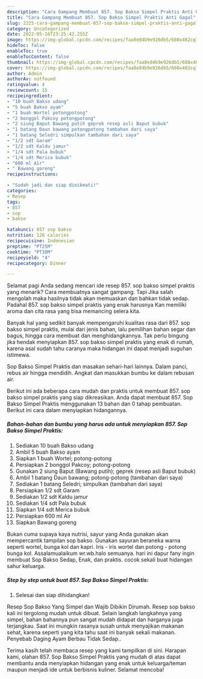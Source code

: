 ```yaml
---
description: "Cara Gampang Membuat 857. Sop Bakso Simpel Praktis Anti Gagal"
title: "Cara Gampang Membuat 857. Sop Bakso Simpel Praktis Anti Gagal"
slug: 2225-cara-gampang-membuat-857-sop-bakso-simpel-praktis-anti-gagal
category: Uncategorized
date: 2022-05-16T23:25:42.255Z
image: https://img-global.cpcdn.com/recipes/faa8e84b9e926db5/680x482cq70/857-sop-bakso-simpel-praktis-foto-resep-utama.jpg
hideToc: false
enableToc: true
enableTocContent: false
thumbnail: https://img-global.cpcdn.com/recipes/faa8e84b9e926db5/680x482cq70/857-sop-bakso-simpel-praktis-foto-resep-utama.jpg
cover: https://img-global.cpcdn.com/recipes/faa8e84b9e926db5/680x482cq70/857-sop-bakso-simpel-praktis-foto-resep-utama.jpg
author: Admin
authorAv: notfound
ratingvalue: 4
reviewcount: 15
recipeingredient:
- "10 buah Bakso udang"
- "5 buah Bakso ayam"
- "1 buah Wortel potongpotong"
- "2 bonggol Pakcoy potongpotong"
- "2 siung Baput Bawang putih geprek resep asli Baput bubuk"
- "1 batang Daun bawang potongpotong tambahan dari saya"
- "1 batang Seledri simpulkan tambahan dari saya"
- "1/2 sdt Garam"
- "1/2 sdt Kaldu jamur"
- "1/4 sdt Pala bubuk"
- "1/4 sdt Merica bubuk"
- "600 ml Air"
- " Bawang goreng"
recipeinstructions:

- "Sudah jadi dan siap dinikmati!"
categories:
- Resep
tags:
- 857
- sop
- bakso

katakunci: 857 sop bakso 
nutrition: 126 calories
recipecuisine: Indonesian
preptime: "PT25M"
cooktime: "PT30M"
recipeyield: "4"
recipecategory: Dinner

---
```



Selamat pagi Anda sedang mencari ide resep 857. sop bakso simpel praktis yang menarik? Cara membuatnya sangat gampang. Tapi Jika salah mengolah maka hasilnya tidak akan memuaskan dan bahkan tidak sedap. Padahal 857. sop bakso simpel praktis yang enak harusnya Kan memiliki aroma dan cita rasa yang bisa memancing selera kita.


Banyak hal yang sedikit banyak mempengaruhi kualitas rasa dari 857. sop bakso simpel praktis, mulai dari jenis bahan, lalu pemilihan bahan segar dan bagus, hingga cara membuat dan menghidangkannya. Tak perlu bingung jika hendak menyiapkan 857. sop bakso simpel praktis yang enak di rumah, karena asal sudah tahu caranya maka hidangan ini dapat menjadi suguhan istimewa.

Sop Bakso Simpel Praktis dan masakan sehari-hari lainnya. Dalam panci, rebus air hingga mendidih. Angkat dan masukkan bumbu ke dalam rebusan air.


Berikut ini ada beberapa cara mudah dan praktis untuk membuat 857. sop bakso simpel praktis yang siap dikreasikan. Anda dapat membuat 857. Sop Bakso Simpel Praktis menggunakan 13 bahan dan 0 tahap pembuatan. Berikut ini cara dalam menyiapkan hidangannya.

<!--inarticleads1-->

##### Bahan-bahan dan bumbu yang harus ada untuk menyiapkan 857. Sop Bakso Simpel Praktis:

1. Sediakan 10 buah Bakso udang
1. Ambil 5 buah Bakso ayam
1. Siapkan 1 buah Wortel; potong-potong
1. Persiapkan 2 bonggol Pakcoy; potong-potong
1. Gunakan 2 siung Baput (Bawang putih); geprek (resep asli Baput bubuk)
1. Ambil 1 batang Daun bawang; potong-potong (tambahan dari saya)
1. Sediakan 1 batang Seledri; simpulkan (tambahan dari saya)
1. Persiapkan 1/2 sdt Garam
1. Sediakan 1/2 sdt Kaldu jamur
1. Sediakan 1/4 sdt Pala bubuk
1. Siapkan 1/4 sdt Merica bubuk
1. Persiapkan 600 ml Air
1. Siapkan  Bawang goreng


Bukan cuma supaya kaya nutrisi, sayur yang Anda gunakan akan mempercantik tampilan sop bakso. Gunakan sayuran beraneka warna seperti wortel, bunga kol dan kapri. Iris - iris wortel dan potong - potong bunga kol. Assalamualaikum wr.wb.halo semuanya. hari ini dapur fany ingin membuat Sop Bakso Sedap, Enak, dan praktis. cocok sekali buat hidangan sahur keluarga. 

<!--inarticleads2-->

##### Step by step untuk buat 857. Sop Bakso Simpel Praktis:


1. Selesai dan siap dihidangkan!

Resep Sop Bakso Yang Simpel dan Wajib Dibikin Dirumah. Resep sop bakso kali ini tergolong mudah untuk dibuat. Selain langkah langkahnya yang simpel, bahan bahannya pun sangat mudah didapat dan harganya juga terjangkau. Saat ini mungkin rasanya susah untuk menyajikan makanan sehat, karena seperti yang kita tahu saat ini banyak sekali makanan. Penyebab Daging Ayam Berbau Tidak Sedap.. 

Terima kasih telah membaca resep yang kami tampilkan di sini. Harapan kami, olahan 857. Sop Bakso Simpel Praktis yang mudah di atas dapat membantu anda menyiapkan hidangan yang enak untuk keluarga/teman maupun menjadi ide untuk berbisnis kuliner. Selamat mencoba!
